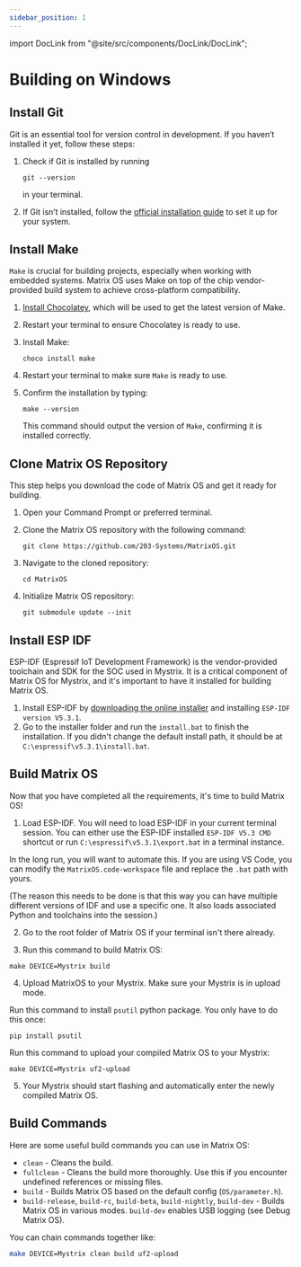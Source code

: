 ```yaml
---
sidebar_position: 1
---
```


import DocLink from "@site/src/components/DocLink/DocLink";

# Building on Windows

## Install Git

Git is an essential tool for version control in development. If you haven’t installed it yet, follow these steps:

1. Check if Git is installed by running

   ```
   git --version
   ```

   in your terminal.

2. If Git isn’t installed, follow the [official installation guide](https://git-scm.com/book/en/v2/Getting-Started-Installing-Git) to set it up for your system.

## Install Make

`Make` is crucial for building projects, especially when working with embedded systems. Matrix OS uses Make on top of the chip vendor-provided build system to achieve cross-platform compatibility.

1. [Install Chocolatey](https://docs.chocolatey.org/en-us/choco/setup/), which will be used to get the latest version of Make.
2. Restart your terminal to ensure Chocolatey is ready to use.
3. Install Make:

   ```
   choco install make
   ```

4. Restart your terminal to make sure `Make` is ready to use.
5. Confirm the installation by typing:

   ```
   make --version
   ```

   This command should output the version of `Make`, confirming it is installed correctly.

## Clone Matrix OS Repository

This step helps you download the code of Matrix OS and get it ready for building.

1. Open your Command Prompt or preferred terminal.
2. Clone the Matrix OS repository with the following command:

   ```
   git clone https://github.com/203-Systems/MatrixOS.git
   ```

3. Navigate to the cloned repository:

   ```
   cd MatrixOS
   ```

4. Initialize Matrix OS repository:
   ```
   git submodule update --init
   ```

## Install ESP IDF

ESP-IDF (Espressif IoT Development Framework) is the vendor-provided toolchain and SDK for the SOC used in Mystrix. It is a critical component of Matrix OS for Mystrix, and it's important to have it installed for building Matrix OS.

1. Install ESP-IDF by [downloading the online installer](https://dl.espressif.com/dl/esp-idf/?idf=4.4) and installing `ESP-IDF version V5.3.1`.
2. Go to the installer folder and run the `install.bat` to finish the installation. If you didn't change the default install path, it should be at `C:\espressif\v5.3.1\install.bat`.

## Build Matrix OS

Now that you have completed all the requirements, it's time to build Matrix OS!

1. Load ESP-IDF. You will need to load ESP-IDF in your current terminal session. You can either use the ESP-IDF installed `ESP-IDF V5.3 CMD` shortcut or run `C:\espressif\v5.3.1\export.bat` in a terminal instance.

In the long run, you will want to automate this. If you are using VS Code, you can modify the `MatrixOS.code-workspace` file and replace the `.bat` path with yours.

(The reason this needs to be done is that this way you can have multiple different versions of IDF and use a specific one. It also loads associated Python and toolchains into the session.)

2. Go to the root folder of Matrix OS if your terminal isn't there already.

3. Run this command to build Matrix OS:

```
make DEVICE=Mystrix build
```

4. Upload MatrixOS to your Mystrix. Make sure your Mystrix is in <DocLink to="/docs/Mystrix/UpdateMatrixOS#enter-os-update-mode">upload mode</DocLink>.

Run this command to install `psutil` python package. You only have to do this once:

```
pip install psutil
```

Run this command to upload your compiled Matrix OS to your Mystrix:

```
make DEVICE=Mystrix uf2-upload
```

5. Your Mystrix should start flashing and automatically enter the newly compiled Matrix OS.

## Build Commands

Here are some useful build commands you can use in Matrix OS:

- `clean` - Cleans the build.
- `fullclean` - Cleans the build more thoroughly. Use this if you encounter undefined references or missing files.
- `build` - Builds Matrix OS based on the default config (`OS/parameter.h`).
- `build-release`, `build-rc`, `build-beta`, `build-nightly`, `build-dev` - Builds Matrix OS in various modes. `build-dev` enables USB logging (see <DocLink to="/docs/Developer/DebugMatrixOSCpp">Debug Matrix OS</DocLink>).

You can chain commands together like:

```bash
make DEVICE=Mystrix clean build uf2-upload
```
